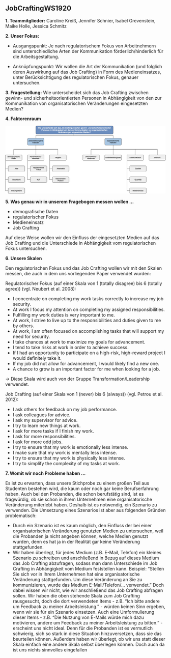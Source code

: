 
## JobCraftingWS1920



**1. Teammitglieder:** Caroline Kreiß, Jennifer Schnier, Isabel Grevenstein, Maike Holle, Jessica Schmitz

**2. Unser Fokus:** 

* Ausgangspunkt: Je nach regulatorischem Fokus von Arbeitnehmern sind unterschiedliche Arten der Kommunikation förderlich/hinderlich für die Arbeitsgestaltung.

* Anknüpfungspunkt: Wir wollen die Art der Kommunikation (und folglich deren Auswirkung auf das Job Crafting) in Form des Medieneinsatzes, unter Berücksichtigung des regulatorischen Fokus, genauer untersuchen.

**3. Fragestellung:** Wie unterscheidet sich das Job Crafting zwischen gewinn- und sicherheitsorientierten Personen in Abhängigkeit von den zur Kommunikation von organisatorischen Veränderungen eingesetzten Medien?

**4. Faktorenraum**

![Faktorenraum](https://raw.githubusercontent.com/JessicaS2512/JobCraftingWS1920/master/images/Faktorenraum%20Job%20Crafting.png)

**5. Was genau wir in unserem Fragebogen messen wollen ...**

* demografische Daten
* regulatorischer Fokus
* Medieneinsatz
* Job Crafting

Auf diese Weise wollen wir den Einfluss der eingesetzten Medien auf das Job Crafting und die Unterschiede in Abhängigkeit vom regulatorischen Fokus untersuchen.

**6. Unsere Skalen**

Den regulatorischen Fokus und das Job Crafting wollen wir mit den Skalen messen, die auch in dem uns vorliegenden Paper verwendet wurden:

Regulatorischer Fokus (auf einer Skala von 1 (totally disagree) bis 6 (totally agree)) (vgl. Neubert et al. 2008):

* I concentrate on completing my work tasks correctly to increase my job security.
* At work I focus my attention on completing my assigned responsibilities.
* Fulfilling my work duties is very important to me.
* At work, I strive to live up to the responsibilities and duties given to me by others.
* At work, I am often focused on accomplishing tasks that will support my need for security.
* I take chances at work to maximize my goals for advancement.
* I tend to take risks at work in order to achieve success.
* If I had an opportunity to participate on a high-risk, high-reward project I would definitely take it.
* If my job did not allow for advancement, I would likely find a new one.
* A chance to grow is an important factor for me when looking for a job.

-> Diese Skala wird auch von der Gruppe Transformation/Leadership verwendet.

Job Crafting (auf einer Skala von 1 (never) bis 6 (always)) (vgl. Petrou et al. 2012):

* I ask others for feedback on my job performance.
* I ask colleagues for advice.
* I ask my supervisor for advice.
* I try to learn new things at work.
* I ask for more tasks if I finish my work.
* I ask for more responsibilities.
* I ask for more odd jobs.
* I try to ensure that my work is emotionally less intense.
* I make sure that my work is mentally less intense.
* I try to ensure that my work is physically less intense.
* I try to simplify the complexity of my tasks at work.

**7. Womit wir noch Probleme haben ...**

Es ist zu erwarten, dass unsere Stichprobe zu einem großen Teil aus Studenten bestehen wird, die kaum oder noch gar keine Berufserfahrung haben. Auch bei den Probanden, die schon berufstätig sind, ist es fragwürdig, ob sie schon in ihrem Unternehmen eine organisatorische Veränderung miterlebt haben. Deshalb ist es notwendig, ein Szenario zu verwenden. Die Umsetzung eines Szenarios ist aber aus folgenden Gründen problematisch:

* Durch ein Szenario ist es kaum möglich, den Einfluss der bei einer organisatorischen Veränderung genutzten Medien zu untersuchen, weil die Probanden ja nicht angeben können, welche Medien genutzt wurden, denn es hat ja in der Realität  gar keine Veränderung stattgefunden.
* Wir haben überlegt, für jedes Medium (z.B. E-Mail, Telefon) ein kleines Szenario zu schreiben und anschließend in Bezug auf dieses Medium das Job Crafting abzufragen, sodass man dann Unterschiede im Job Crafting in Abhängigkeit vom Medium feststellen kann. Beispiel: “Stellen Sie sich vor in Ihrem Unternehmen hat eine organisatorische Veränderung stattgefunden. Um diese Veränderung an Sie zu kommunizieren, wurde das Medium E-Mail/Telefon/… verwendet.” Doch dabei wissen wir nicht, wie wir anschließend das Job Crafting abfragen sollen. Wir haben die oben stehende Skala zum Job Crafting rausgesucht, doch die dort verwendeten Items - z.B. “Ich bitte andere um Feedback zu meiner Arbeitsleistung.” - würden keinen Sinn ergeben, wenn wir sie für ein Szenario einsetzen. Auch eine Umformulierung dieser Items - z.B. “Die Nutzung von E-Mails würde mich dazu motivieren, andere um Feedback zu meiner Arbeitsleistung zu bitten.” - erscheint uns nicht ideal. Denn für die Probanden ist es vermutlich schwierig, sich so stark in diese Situation hinzuversetzen, dass sie das beurteilen können. Außerdem haben wir überlegt, ob wir uns statt dieser Skala einfach eine andere Skala selbst überlegen können. Doch auch da ist uns nichts sinnvolles eingefallen